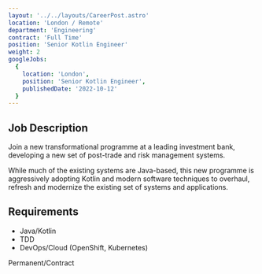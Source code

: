 ```yaml
---
layout: '../../layouts/CareerPost.astro'
location: 'London / Remote'
department: 'Engineering'
contract: 'Full Time'
position: 'Senior Kotlin Engineer'
weight: 2
googleJobs:
  {
    location: 'London',
    position: 'Senior Kotlin Engineer',
    publishedDate: '2022-10-12'
  }
---
```


## Job Description

Join a new transformational programme at a leading investment bank, developing a
new set of post-trade and risk management systems.

While much of the existing systems are Java-based, this new programme is
aggressively adopting Kotlin and modern software techniques to overhaul, refresh
and modernize the existing set of systems and applications.

## Requirements

- Java/Kotlin
- TDD
- DevOps/Cloud (OpenShift, Kubernetes)

Permanent/Contract
